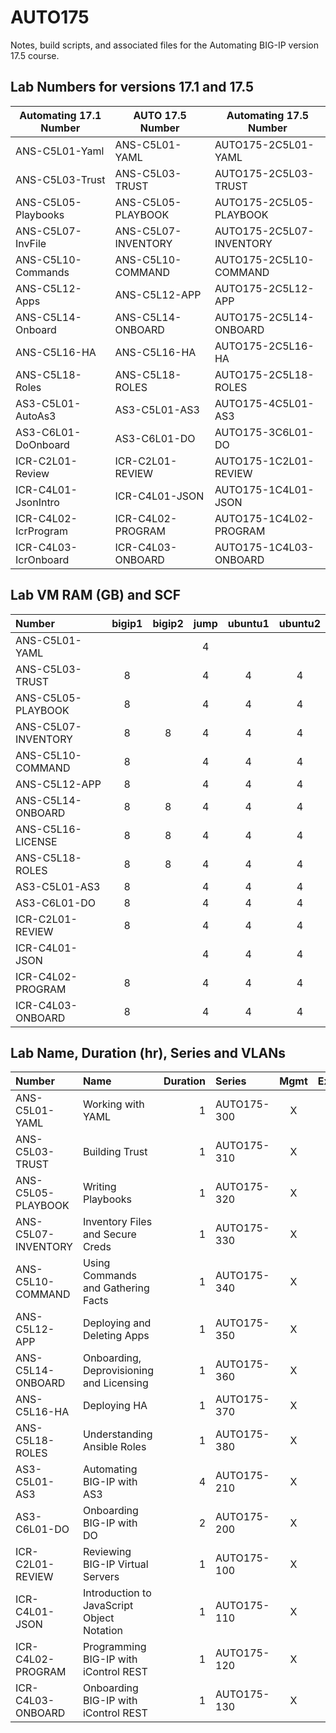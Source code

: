 # AUTO175

Notes, build scripts, and associated files for the Automating BIG-IP version 17.5 course.

## Lab Numbers for versions 17.1 and 17.5

| Automating 17.1 Number | AUTO 17.5 Number    | Automating 17.5 Number   |
| ---------------------- | ------------------- | ------------------------ |
| ANS-C5L01-Yaml         | ANS-C5L01-YAML      | AUTO175-2C5L01-YAML      |
| ANS-C5L03-Trust        | ANS-C5L03-TRUST     | AUTO175-2C5L03-TRUST     |
| ANS-C5L05-Playbooks    | ANS-C5L05-PLAYBOOK  | AUTO175-2C5L05-PLAYBOOK  |
| ANS-C5L07-InvFile      | ANS-C5L07-INVENTORY | AUTO175-2C5L07-INVENTORY |
| ANS-C5L10-Commands     | ANS-C5L10-COMMAND   | AUTO175-2C5L10-COMMAND   |
| ANS-C5L12-Apps         | ANS-C5L12-APP       | AUTO175-2C5L12-APP       |
| ANS-C5L14-Onboard      | ANS-C5L14-ONBOARD   | AUTO175-2C5L14-ONBOARD   |
| ANS-C5L16-HA           | ANS-C5L16-HA        | AUTO175-2C5L16-HA        |
| ANS-C5L18-Roles        | ANS-C5L18-ROLES     | AUTO175-2C5L18-ROLES     |
| AS3-C5L01-AutoAs3      | AS3-C5L01-AS3       | AUTO175-4C5L01-AS3       |
| AS3-C6L01-DoOnboard    | AS3-C6L01-DO        | AUTO175-3C6L01-DO        |
| ICR-C2L01-Review       | ICR-C2L01-REVIEW    | AUTO175-1C2L01-REVIEW    |
| ICR-C4L01-JsonIntro    | ICR-C4L01-JSON      | AUTO175-1C4L01-JSON      |
| ICR-C4L02-IcrProgram   | ICR-C4L02-PROGRAM   | AUTO175-1C4L02-PROGRAM   |
| ICR-C4L03-IcrOnboard   | ICR-C4L03-ONBOARD   | AUTO175-1C4L03-ONBOARD   |

## Lab VM RAM (GB) and SCF

| Number              | bigip1 | bigip2 | jump | ubuntu1 | ubuntu2 |
| :------------------ | :----: | :----: | :--: | :-----: | :-----: |
| ANS-C5L01-YAML      |        |        |  4   |         |         |
| ANS-C5L03-TRUST     |   8    |        |  4   |    4    |    4    |
| ANS-C5L05-PLAYBOOK  |   8    |        |  4   |    4    |    4    |
| ANS-C5L07-INVENTORY |   8    |   8    |  4   |    4    |    4    |
| ANS-C5L10-COMMAND   |   8    |        |  4   |    4    |    4    |
| ANS-C5L12-APP       |   8    |        |  4   |    4    |    4    |
| ANS-C5L14-ONBOARD   |   8    |   8    |  4   |    4    |    4    |
| ANS-C5L16-LICENSE   |   8    |   8    |  4   |    4    |    4    |
| ANS-C5L18-ROLES     |   8    |   8    |  4   |    4    |    4    |
| AS3-C5L01-AS3       |   8    |        |  4   |    4    |    4    |
| AS3-C6L01-DO        |   8    |        |  4   |    4    |    4    |
| ICR-C2L01-REVIEW    |   8    |        |  4   |    4    |    4    |
| ICR-C4L01-JSON      |        |        |  4   |    4    |    4    |
| ICR-C4L02-PROGRAM   |   8    |        |  4   |    4    |    4    |
| ICR-C4L03-ONBOARD   |   8    |        |  4   |    4    |    4    |

## Lab Name, Duration (hr), Series and VLANs

| Number              | Name                                       | Duration | Series      | Mgmt | External | Internal |
| :------------------ | :----------------------------------------- | -------: | :---------- | :--: | :------: | :------: |
| ANS-C5L01-YAML      | Working with YAML                          |        1 | AUTO175-300 |  X   |    X     |          |
| ANS-C5L03-TRUST     | Building Trust                             |        1 | AUTO175-310 |  X   |    X     |          |
| ANS-C5L05-PLAYBOOK  | Writing Playbooks                          |        1 | AUTO175-320 |  X   |    X     |          |
| ANS-C5L07-INVENTORY | Inventory Files and Secure Creds           |        1 | AUTO175-330 |  X   |    X     |          |
| ANS-C5L10-COMMAND   | Using Commands and Gathering Facts         |        1 | AUTO175-340 |  X   |    X     |          |
| ANS-C5L12-APP       | Deploying and Deleting Apps                |        1 | AUTO175-350 |  X   |    X     |          |
| ANS-C5L14-ONBOARD   | Onboarding, Deprovisioning and Licensing   |        1 | AUTO175-360 |  X   |    X     |          |
| ANS-C5L16-HA        | Deploying HA                               |        1 | AUTO175-370 |  X   |    X     |          |
| ANS-C5L18-ROLES     | Understanding Ansible Roles                |        1 | AUTO175-380 |  X   |    X     |          |
| AS3-C5L01-AS3       | Automating BIG-IP with AS3                 |        4 | AUTO175-210 |  X   |    X     |          |
| AS3-C6L01-DO        | Onboarding BIG-IP with DO                  |        2 | AUTO175-200 |  X   |    X     |          |
| ICR-C2L01-REVIEW    | Reviewing BIG-IP Virtual Servers           |        1 | AUTO175-100 |  X   |    X     |          |
| ICR-C4L01-JSON      | Introduction to JavaScript Object Notation |        1 | AUTO175-110 |  X   |    X     |          |
| ICR-C4L02-PROGRAM   | Programming BIG-IP with iControl REST      |        1 | AUTO175-120 |  X   |    X     |          |
| ICR-C4L03-ONBOARD   | Onboarding BIG-IP with iControl REST       |        1 | AUTO175-130 |  X   |    X     |          |